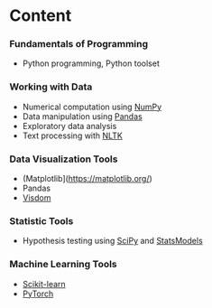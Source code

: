 # Content
### Fundamentals of Programming 
- Python programming, Python toolset
### Working with Data
- Numerical computation using [NumPy](https://numpy.org/)
- Data manipulation using [Pandas](https://pandas.pydata.org/)
- Exploratory data analysis
- Text processing with [NLTK](https://www.nltk.org/)
### Data Visualization Tools
- (Matplotlib](https://matplotlib.org/)
- Pandas
- [Visdom](https://github.com/fossasia/visdom)
### Statistic Tools
- Hypothesis testing using [SciPy](https://scipy.org/) and [StatsModels](https://www.statsmodels.org/stable/index.html)
### Machine Learning Tools
- [Scikit-learn](https://scikit-learn.org/stable/)
- [PyTorch](https://pytorch.org/)
